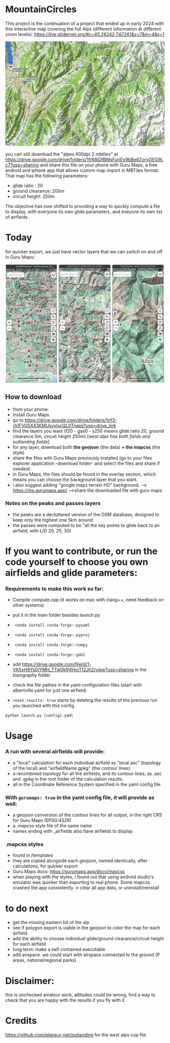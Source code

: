 # MountainCircles

This project is the continuation of a project that ended up in early 2024 with this interactive map covering the full Alps (different information at different zoom levels):
https://live.glidernet.org/#c=45.26242,7.67261&z=7&m=4&s=1

![mountain circles map](images/ogn.jpg)

you can still download the "alpes 600dpi 2.mbtiles" at https://drive.google.com/drive/folders/1fr68iDfBMsFurlEx9bBe8ZorvOEG9Lc7?usp=sharing and share this file on your phone with Guru Maps, a free android and iphone app that allows custom map import in MBTiles format. 
That map has the following parameters:
- glide ratio : 20
- ground clearance: 200m
- circuit height: 250m

The objective has now shifted to providing a way to quickly compute a file to display, with everyone its own glide parameters, and eveyone its own list of airfields.

# Today
for quicker export, we just have vector layers that we can switch on and off in Guru Maps:

![guru map](images/gm.jpg)

## How to download
- from your phone:
- install Guru Maps
- go to https://drive.google.com/drive/folders/1nf3-rh1FVG5X43KMUsyvlxcQL0Tnapjj?usp=drive_link
- find the layers you want (f20 - gas0 - s250 means glide ratio 20, ground clearance 0m, circuit height 250m) [*west alps has both fields and outlanding fields*]
- for any layer, download both **the geojson** (the data) **+ the mapcss** (the style)
- share the files with Guru Maps previously installed  (go to your files explorer application -download folder- and select the files and share if needed)
- in Guru Maps, the files should be found in the overlay section, which means you can choose the background layer that you want.
- i also suggest adding "google maps terrain HD" background. --> https://ms.gurumaps.app/ -->share the downloaded file with guru maps

### Notes on the peaks and passes layers
- the peaks are a decluttered version of the OSM database, designed to keep only the highest one 5km around
- the passes were computed to be "all the key points to glide back to an airfield, with L/D 20, 25, 30)






# If you want to contribute, or run the code yourself to choose you own airfields and glide parameters:

### Requirements to make this work so far:

- Compile compute.cpp (it works on mac with clang++, need feedback on other systems)  
- put it in the main folder besides launch.py
- ``` conda install conda-forge::pyyaml```
- ``` conda install conda-forge::pyproj```
- ``` conda install conda-forge::numpy```
- ``` conda install conda-forge::gdal```
- add https://drive.google.com/file/d/1-VK5xH8YsDiYMH_TTw0kfHIHoiT12Jh2/view?usp=sharing in the topography folder

- check the file pathes in the yaml configuration files (start with albertville.yaml for just one airfield)
- ```reset_results: true``` starts by deleting the results of the previous run you launched with this config


``` 
python launch.py [config].yaml
 ```

# Usage

### A run with several airfields will provide:
- a "local" calculation for each individual airfield as "local.asc" (topology of the local) and "airfieldName.gpkg" (the contour lines).
- a recombined topology for all the airfields, and its contour lines, as .asc and .gpkg in the root folder of the calculation results.
- all in the Coordinate Reference System specified in the yaml config file

### With ```gurumaps: true``` in the yaml config file, it will provide as well:
- a geojson conversion of the contour lines for all output, in the right CRS for Guru Maps (EPSG:4326)
- a .mapcss style file of the same name
- names ending with _airfields also have airfields to display

### .mapcss styles
- found in /templates
- they are copied alongside each geojson, named identically, after calculations, for quicker export
- Guru Maps docs: https://gurumaps.app/docs/mapcss
- when playing with the styles, i found out that using android studio's emulator was quicker than exporting to real phone. Some mapcss crashed the app consistently -> clear all app data, or uninstall/reinstall


# to do next

- get the missing eastern bit of the alp
- see if polygon export is viable in the geojson to color the map for each airfield
- add the ability to choose individual glide/ground clearance/circuit height for each airfield
- long term: make a self contained executable
- add airspace. we could start with airspace connected to the ground (P areas, national/regional parks)


# Disclaimer:

this is unchecked amateur work, altitudes could be wrong, find a way to check that you are happy with the results if you fly with it.

# Credits
https://github.com/planeur-net/outlanding for the west alps cup file
